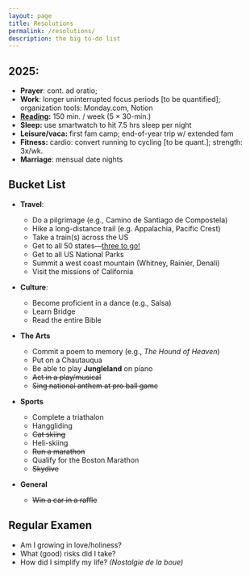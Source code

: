 ```yaml
---
layout: page
title: Resolutions
permalink: /resolutions/
description: the big to-do list
---
```

## 2025:
- **Prayer**: cont. ad oratio; 
- **Work**: longer uninterrupted focus periods [to be quantified]; organization tools: Monday.com, Notion
- **[Reading](/books/):** 150 min. / week (5 × 30-min.)
- **Sleep:** use smartwatch to hit 7.5 hrs sleep per night
- **Leisure/vaca:** first fam camp; end-of-year trip w/ extended fam
- **Fitness:** cardio: convert running to cycling [to be quant.]; strength: 3x/wk.
- **Marriage**: mensual date nights

## Bucket List
- **Travel**:
	- Do a pilgrimage (e.g., Camino de Santiago de Compostela)
	- Hike a long-distance trail (e.g. Appalachia, Pacific Crest)
	- Take a train(s) across the US
	- Get to all 50 states—[three to go!](/states/)
	- Get to all US National Parks
	- Summit a west coast mountain (Whitney, Rainier, Denali)
	- Visit the missions of California

- **Culture**:
	- Become proficient in a dance (e.g., Salsa)
	- Learn Bridge
	- Read the entire Bible

- **The Arts**
	- Commit a poem to memory (e.g., *The Hound of Heaven*)
	- Put on a Chautauqua
	- Be able to play **Jungleland** on piano
	- ~~Act in a play/musical~~
	- ~~Sing national anthem at pro ball game~~

- **Sports**
	- Complete a triathalon
	- Hanggliding
	- ~~Cat skiing~~
	- Heli-skiing
	- ~~Run a marathon~~
	- Qualify for the Boston Marathon
	- ~~Skydive~~

- **General**
	- ~~Win a car in a raffle~~

## Regular Examen
- Am I growing in love/holiness?
- What (good) risks did I take?
- How did I simplify my life? *(Nostalgie de la boue)*
